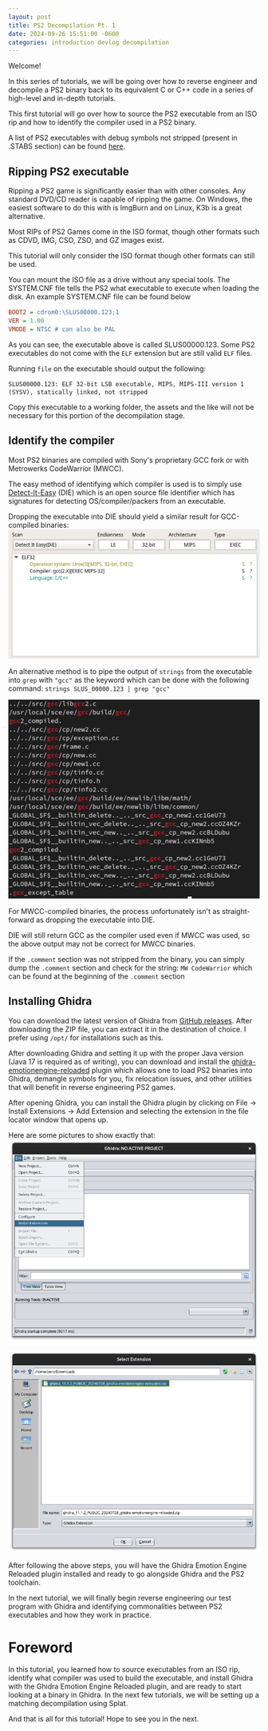 ```yaml
---
layout: post
title: PS2 Decompilation Pt. 1
date: 2024-09-26 15:51:00 -0600
categories: introduction devlog decompilation
---
```

Welcome!

In this series of tutorials, we will be going over how to reverse engineer and decompile a PS2 binary back to its equivalent
C or C++ code in a series of high-level and in-depth tutorials.

This first tutorial will go over how to source the PS2 executable
from an ISO rip and how to identify the compiler used in a PS2 binary.

A list of PS2 executables with debug symbols not stripped (present in .STABS section) can be found
[here](https://www.retroreversing.com/ps2-unstripped/).

## Ripping PS2 executable
Ripping a PS2 game is significantly easier than with other consoles. Any standard DVD/CD reader is capable of ripping the game. On Windows, the easiest software to do this with is ImgBurn and on Linux, K3b is a great alternative.

Most RIPs of PS2 Games come in the ISO format, though other formats such as CDVD, IMG, CSO, ZSO, and GZ images exist.

This tutorial will only consider the ISO format though other formats can still be used.

You can mount the ISO file as a drive without any special tools. The SYSTEM.CNF file tells the PS2 what executable to execute when loading the disk. An example SYSTEM.CNF file can be found below

```ini
BOOT2 = cdrom0:\SLUS00000.123;1
VER = 1.00
VMODE = NTSC # can also be PAL
```
As you can see, the executable above is called SLUS00000.123. Some PS2 executables do not come with the `ELF` extension but are still valid `ELF` files.

Running `file` on the executable should output the following:
```
SLUS00000.123: ELF 32-bit LSB executable, MIPS, MIPS-III version 1 (SYSV), statically linked, not stripped
```

Copy this executable to a working folder, the assets and the like will not be necessary for this portion of the decompilation stage.

## Identify the compiler
Most PS2 binaries are compiled with Sony's proprietary GCC fork or with Metrowerks CodeWarrior (MWCC).

The easy method of identifying which compiler is used is to simply use
[Detect-It-Easy](https://github.com/horsicq/DIE-engine/releases) (DIE) which is an open source file identifier which has signatures for detecting OS/compiler/packers from an executable.

Dropping the executable into DIE should yield a similar result for GCC-compiled binaries:
![Detect-It-Easy with GCC 2.x](/assets/images/decompiling/ps2/part_1/Detect-It-Easy-GCC-2.png)

An alternative method is to pipe the output of `strings` from the executable into `grep` with `"gcc"` as the keyword which can be done with the following command:
`strings SLUS_00000.123 | grep "gcc"`

![Strings command output](/assets/images/decompiling/ps2/part_1/PS2-Strings-GCC.png)

For MWCC-compiled binaries, the process unfortunately isn't as straight-forward as dropping the executable into DIE.

DIE will still return GCC as the compiler used even if MWCC was used, so the above output may not be correct for MWCC binaries.

If the `.comment` section was not stripped from the binary, you can simply dump the `.comment` section and check for the string: `MW CodeWarrior` which can be found at the beginning of the `.comment` section 

## Installing Ghidra

You can download the latest version of Ghidra from [GitHub releases](https://github.com/NationalSecurityAgency/ghidra/releases).
After downloading the ZIP file, you can extract it in the destination of choice. I prefer using `/opt/` for installations
such as this.

After downloading Ghidra and setting it up with the proper Java version (Java 17 is required as of writing), you can download and install the
[ghidra-emotionengine-reloaded](https://github.com/chaoticgd/ghidra-emotionengine-reloaded) plugin which allows one to load PS2 binaries into
Ghidra, demangle symbols for you, fix relocation issues, and other utilities that will benefit in reverse engineering PS2 games.

After opening Ghidra, you can install the Ghidra plugin by clicking on File -> Install Extensions -> Add Extension and selecting the extension
in the file locator window that opens up.

Here are some pictures to show exactly that:
![Ghidra Install Extensions](/assets/images/decompiling/ps2/part_1/GhidraInstallExtensions.png)

![Ghidra Select Extension](/assets/images/decompiling/ps2/part_1/GhidraSelectExtension.png)

After following the above steps, you will have the Ghidra Emotion Engine Reloaded plugin installed and ready to go alongside Ghidra
and the PS2 toolchain.

In the next tutorial, we will finally begin reverse engineering our test program with Ghidra and identifying commonalities between PS2
executables and how they work in practice.

# Foreword
In this tutorial, you learned how to source executables from an ISO rip, identify what compiler was used to build the executable, and install Ghidra with the Ghidra Emotion Engine Reloaded plugin, and are ready to start looking at a binary in Ghidra. In the next few tutorials, we will be setting up a matching decompilation using Splat.

And that is all for this tutorial! Hope to see you in the next.